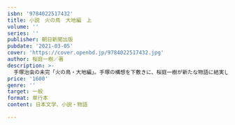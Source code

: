 ```yaml
---
isbn: '9784022517432'
title: 小説　火の鳥　大地編　上
volume: ''
series: ''
publisher: 朝日新聞出版
pubdate: '2021-03-05'
cover: 'https://cover.openbd.jp/9784022517432.jpg'
author: 桜庭一樹／著
description: >-
  手塚治虫の未完「火の鳥・大地編」。手塚の構想を下敷きに、桜庭一樹が新たな物語に結実した。舞台は1938年、日本占領下の上海。ロックや猿田博士だけでなく、東条英機、山本五十六など実在の人物らも「火の鳥」を求めて暗躍する。
price: '1600'
genre: ''
target: 一般
format: 単行本
content: 日本文学、小説・物語

---
```


